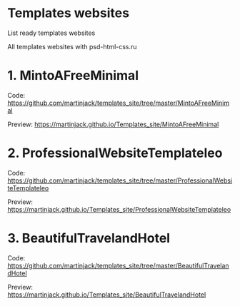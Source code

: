 # Templates websites

List ready templates websites

All templates websites with psd-html-css.ru

# 1. MintoAFreeMinimal
Code: https://github.com/martinjack/templates_site/tree/master/MintoAFreeMinimal

Preview: https://martinjack.github.io/Templates_site/MintoAFreeMinimal
# 2. ProfessionalWebsiteTemplateleo
Code: https://github.com/martinjack/templates_site/tree/master/ProfessionalWebsiteTemplateleo

Preview: https://martinjack.github.io/Templates_site/ProfessionalWebsiteTemplateleo

# 3. BeautifulTravelandHotel
Code: https://github.com/martinjack/templates_site/tree/master/BeautifulTravelandHotel

Preview: https://martinjack.github.io/Templates_site/BeautifulTravelandHotel
